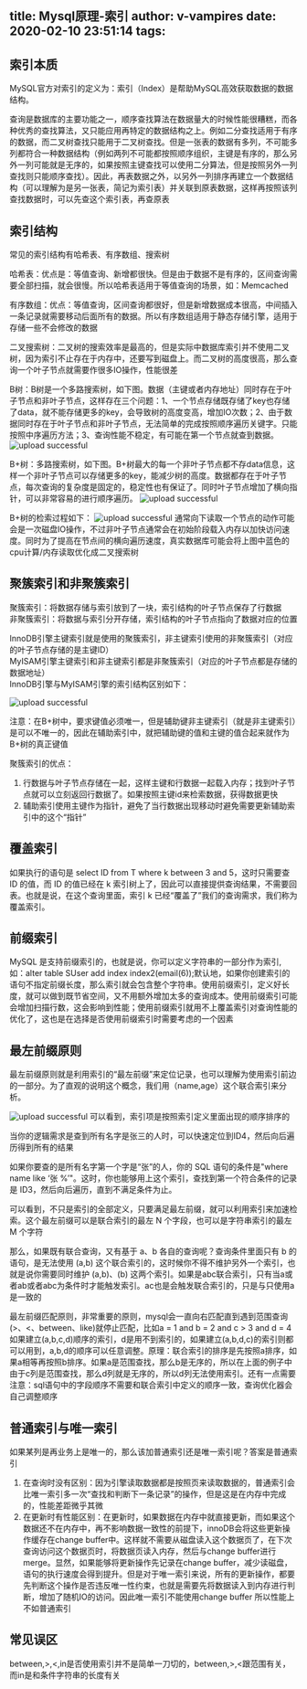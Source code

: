 title: Mysql原理-索引
author: v-vampires
date: 2020-02-10 23:51:14
tags:
---
## 索引本质
MySQL官方对索引的定义为：索引（Index）是帮助MySQL高效获取数据的数据结构。

查询是数据库的主要功能之一，顺序查找算法在数据量大的时候性能很糟糕，而各种优秀的查找算法，又只能应用再特定的数据结构之上。例如二分查找适用于有序的数据，而二叉树查找只能用于二叉树查找。但是一张表的数据有多列，不可能多列都符合一种数据结构（例如两列不可能都按照顺序组织，主键是有序的，那么另外一列可能就是无序的，如果按照主键查找可以使用二分算法，但是按照另外一列查找则只能顺序查找）。因此，再表数据之外，以另外一列排序再建立一个数据结构（可以理解为是另一张表，简记为索引表）并关联到原表数据，这样再按照该列查找数据时，可以先查这个索引表，再查原表

## 索引结构
常见的索引结构有哈希表、有序数组、搜索树  

哈希表：优点是：等值查询、新增都很快。但是由于数据不是有序的，区间查询需要全部扫描，就会很慢。所以哈希表适用于等值查询的场景，如：Memcached  

有序数组：优点：等值查询，区间查询都很好，但是新增数据成本很高，中间插入一条记录就需要移动后面所有的数据。所以有序数组适用于静态存储引擎，适用于存储一些不会修改的数据

二叉搜索树：二叉树的搜索效率是最高的，但是实际中数据库索引并不使用二叉树，因为索引不止存在于内存中，还要写到磁盘上。而二叉树的高度很高，那么查询一个叶子节点就需要作很多IO操作，性能很差

B树：B树是一个多路搜索树，如下图。数据（主键或者内存地址）同时存在于叶子节点和非叶子节点，这样存在三个问题：1、一个节点存储既存储了key也存储了data，就不能存储更多的key，会导致树的高度变高，增加IO次数；2、由于数据同时存在于叶子节点和非叶子节点，无法简单的完成按照顺序遍历关键字。只能按照中序遍历方法；3、查询性能不稳定，有可能在第一个节点就查到数据。
![upload successful](/images/pasted-12.png)

B+树：多路搜索树，如下图。B+树最大的每一个非叶子节点都不存data信息，这样一个非叶子节点可以存储更多的key，能减少树的高度。数据都存在于叶子节点，每次查询的复杂度是固定的，稳定性也有保证了。同时叶子节点增加了横向指针，可以非常容易的进行顺序遍历。
![upload successful](/images/pasted-13.png)

B+树的检索过程如下：
![upload successful](/images/pasted-14.png)
通常向下读取一个节点的动作可能会是一次磁盘IO操作，不过非叶子节点通常会在初始阶段载入内存以加快访问速度。同时为了提高在节点间的横向遍历速度，真实数据库可能会将上图中蓝色的cpu计算/内存读取优化成二叉搜索树
## 聚簇索引和非聚簇索引
聚簇索引：将数据存储与索引放到了一块，索引结构的叶子节点保存了行数据  
非聚簇索引：将数据与索引分开存储，索引结构的叶子节点指向了数据对应的位置

InnoDB引擎主键索引就是使用的聚簇索引，非主键索引使用的非聚簇索引（对应的叶子节点存储的是主键ID）  
MyISAM引擎主键索引和非主键索引都是非聚簇索引（对应的叶子节点都是存储的数据地址）  
InnoDB引擎与MyISAM引擎的索引结构区别如下：

![upload successful](/images/pasted-15.png)

注意：在B+树中，要求键值必须唯一，但是辅助键非主键索引（就是非主键索引）是可以不唯一的，因此在辅助索引中，就把辅助键的值和主键的值合起来就作为B+树的真正键值

聚簇索引的优点：
1. 行数据与叶子节点存储在一起，这样主键和行数据一起载入内存；找到叶子节点就可以立刻返回行数据了。如果按照主键id来检索数据，获得数据更快
2.  辅助索引使用主键作为指针，避免了当行数据出现移动时避免需要更新辅助索引中的这个“指针”

## 覆盖索引
如果执行的语句是 select ID from T where k between 3 and 5，这时只需要查 ID 的值，而 ID 的值已经在 k 索引树上了，因此可以直接提供查询结果，不需要回表。也就是说，在这个查询里面，索引 k 已经“覆盖了”我们的查询需求，我们称为覆盖索引。

## 前缀索引
MySQL 是支持前缀索引的，也就是说，你可以定义字符串的一部分作为索引,如：alter table SUser add index index2(email(6));默认地，如果你创建索引的语句不指定前缀长度，那么索引就会包含整个字符串。使用前缀索引，定义好长度，就可以做到既节省空间，又不用额外增加太多的查询成本。使用前缀索引可能会增加扫描行数，这会影响到性能；使用前缀索引就用不上覆盖索引对查询性能的优化了，这也是在选择是否使用前缀索引时需要考虑的一个因素

## 最左前缀原则
最左前缀原则就是利用索引的“最左前缀”来定位记录，也可以理解为使用索引前边的一部分。为了直观的说明这个概念，我们用（name,age）这个联合索引来分析。

![upload successful](/images/pasted-16.png)
可以看到，索引项是按照索引定义里面出现的顺序排序的

当你的逻辑需求是查到所有名字是张三的人时，可以快速定位到ID4，然后向后遍历得到所有的结果

如果你要查的是所有名字第一个字是“张”的人，你的 SQL 语句的条件是"where name like ‘张 %’"。这时，你也能够用上这个索引，查找到第一个符合条件的记录是 ID3，然后向后遍历，直到不满足条件为止。

可以看到，不只是索引的全部定义，只要满足最左前缀，就可以利用索引来加速检索。这个最左前缀可以是联合索引的最左 N 个字段，也可以是字符串索引的最左 M 个字符

那么，如果既有联合查询，又有基于 a、b 各自的查询呢？查询条件里面只有 b 的语句，是无法使用 (a,b) 这个联合索引的，这时候你不得不维护另外一个索引，也就是说你需要同时维护 (a,b)、(b) 这两个索引。如果是abc联合索引，只有当a或者ab或者abc为条件时才能触发索引。ac也是会触发联合索引的，只是与只使用a是一致的

最左前缀匹配原则，非常重要的原则，mysql会一直向右匹配直到遇到范围查询(>、<、between、like)就停止匹配，比如a = 1 and b = 2 and c > 3 and d = 4 如果建立(a,b,c,d)顺序的索引，d是用不到索引的，如果建立(a,b,d,c)的索引则都可以用到，a,b,d的顺序可以任意调整。原理：联合索引的排序是先按照a排序，如果a相等再按照b排序。如果a是范围查找，那么b是无序的，所以在上面的例子中由于c列是范围查找，那么d列就是无序的，所以d列无法使用索引。还有一点需要注意：sql语句中的字段顺序不需要和联合索引中定义的顺序一致，查询优化器会自己调整顺序

## 普通索引与唯一索引
如果某列是再业务上是唯一的，那么该加普通索引还是唯一索引呢？答案是普通索引
1. 在查询时没有区别：因为引擎读取数据都是按照页来读取数据的，普通索引会比唯一索引多一次“查找和判断下一条记录”的操作，但是这是在内存中完成的，性能差距微乎其微
2. 在更新时有性能区别：在更新时，如果数据在内存中就直接更新，而如果这个数据还不在内存中，再不影响数据一致性的前提下，innoDB会将这些更新操作缓存在change buffer中。这样就不需要从磁盘读入这个数据页了，在下次查询访问这个数据页时，将数据页读入内存，然后与change buffer进行merge。显然，如果能够将更新操作先记录在change buffer，减少读磁盘，语句的执行速度会得到提升。但是对于唯一索引来说，所有的更新操作，都要先判断这个操作是否违反唯一性约束，也就是需要先将数据读入到内存进行判断，增加了随机IO的访问。因此唯一索引不能使用change buffer 所以性能上不如普通索引


## 常见误区
between,>,<,in是否使用索引并不是简单一刀切的，between,>,<跟范围有关，而in是和条件字符串的长度有关